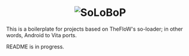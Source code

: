 <h1 align="center"><img alt="SoLoBoP" src="https://raw.githubusercontent.com/gist/v-atamanenko/e547f3f0667e4684ca665b11a7ce1e3c/raw/6dd7ce900576ae334cda1886095c09a784663507/solobop_logo.svg"></h1>

This is a boilerplate for projects based on TheFloW's so-loader; in other words, Android to Vita ports.

README is in progress.
